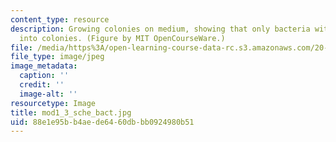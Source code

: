 ```yaml
---
content_type: resource
description: Growing colonies on medium, showing that only bacteria with plasmid grow
  into colonies. (Figure by MIT OpenCourseWare.)
file: /media/https%3A/open-learning-course-data-rc.s3.amazonaws.com/20-109-laboratory-fundamentals-in-biological-engineering-fall-2007/88e1e95bb4aede6460dbbb0924980b51_mod1_3_sche_bact.jpg
file_type: image/jpeg
image_metadata:
  caption: ''
  credit: ''
  image-alt: ''
resourcetype: Image
title: mod1_3_sche_bact.jpg
uid: 88e1e95b-b4ae-de64-60db-bb0924980b51
---
```

